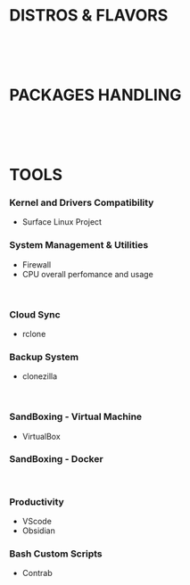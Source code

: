 <br>
<br>
<br>

# DISTROS & FLAVORS
<br>
<br>
<br>

# PACKAGES HANDLING
<br>
<br>
<br>

# TOOLS
### Kernel and Drivers Compatibility
  - Surface Linux Project
### System Management & Utilities
  - Firewall
  - CPU overall perfomance and usage

<br>

### Cloud Sync
  - rclone
### Backup System
  - clonezilla
<br>

### SandBoxing - Virtual Machine
  - VirtualBox
### SandBoxing - Docker
<br>

### Productivity
  - VScode
  - Obsidian
<be>

### Bash Custom Scripts
  - Contrab

